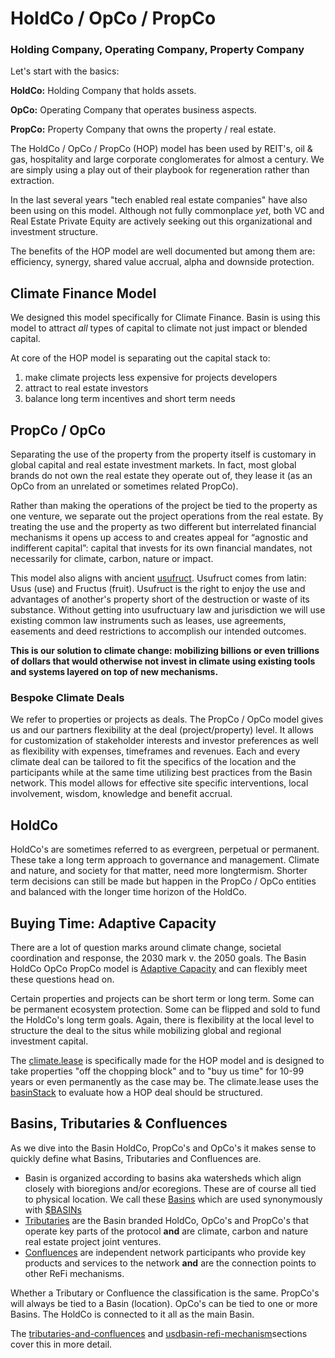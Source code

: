 # HoldCo / OpCo / PropCo

### Holding Company, Operating Company, Property Company

Let's start with the basics:

**HoldCo:**  Holding Company that holds assets.

**OpCo:**  Operating Company that operates business aspects.

**PropCo:**  Property Company that owns the property / real estate.

The HoldCo / OpCo / PropCo (HOP) model has been used by REIT's, oil & gas, hospitality and large corporate conglomerates for almost a century.  We are simply using a play out of their playbook for regeneration rather than extraction.

In the last several years "tech enabled real estate companies" have also been using on this model.  Although not fully commonplace _yet_, both VC and Real Estate Private Equity are actively seeking out this organizational and investment structure.

The benefits of the HOP model are well documented but among them are: efficiency, synergy, shared value accrual, alpha and downside protection.

## Climate Finance Model

We designed this model specifically for Climate Finance.  Basin is using this model to attract _all_ types of capital to climate not just impact or blended capital.

At core of the HOP model is separating out the capital stack to:

1. make climate projects less expensive for projects developers
2. attract to real estate investors
3. balance long term incentives and short term needs

## PropCo / OpCo

Separating the use of the property from the property itself is customary in global capital and real estate investment markets.  In fact, most global brands do not own the real estate they operate out of, they lease it (as an OpCo from an unrelated or sometimes related PropCo).

Rather than making the operations of the project be tied to the property as one venture, we separate out the project operations from the real estate.  By treating the use and the property as two different but interrelated financial mechanisms it opens up access to and creates appeal for “agnostic and indifferent capital”: capital that invests for its own financial mandates, not necessarily for climate, carbon, nature or impact.

This model also aligns with ancient [usufruct](../../../why/manifesto/usufruct-not-usofuct.md).  Usufruct comes from latin:  Usus (use) and Fructus (fruit).  Usufruct is the right to enjoy the use and advantages of another's property short of the destruction or waste of its substance.  Without getting into usufructuary law and jurisdiction we will use existing common law instruments such as leases, use agreements, easements and deed restrictions to accomplish our intended outcomes.

**This is our solution to climate change:  mobilizing billions or even trillions of dollars that would otherwise not invest in climate using existing tools and systems layered on top of new mechanisms.**

### Bespoke Climate Deals

We refer to properties or projects as deals.  The PropCo / OpCo model gives us and our partners flexibility at the deal (project/property) level.  It allows for customization of stakeholder interests and investor preferences as well as flexibility with expenses, timeframes and revenues.  Each and every climate deal can be tailored to fit the specifics of the location and the participants while at the same time utilizing best practices from the Basin network.  This model allows for effective site specific interventions, local involvement, wisdom, knowledge and benefit accrual.

## HoldCo

HoldCo's are sometimes referred to as evergreen, perpetual or permanent.  These take a long term approach to governance and management.  Climate and nature, and society for that matter, need more longtermism.  Shorter term decisions can still be made but happen in the PropCo / OpCo entities and balanced with the longer time horizon of the HoldCo.

## Buying Time: Adaptive Capacity

There are a lot of question marks around climate change, societal coordination and response, the 2030 mark v. the 2050 goals.  The Basin HoldCo OpCo PropCo model is [Adaptive Capacity](../../../why/manifesto/adaptive-capacity.md) and can flexibly meet these questions head on. &#x20;

Certain properties and projects can be short term or long term.  Some can be permanent ecosystem protection.  Some can be flipped and sold to fund the HoldCo's long term goals.  Again, there is flexibility at the local level to structure the deal to the situs while mobilizing global and regional investment capital. &#x20;

The [climate.lease](../../../what/basin-property-protocol/climate.lease.md) is specifically made for the HOP model and is designed to take properties "off the chopping block" and to "buy us time" for 10-99 years or even permanently as the case may be.  The climate.lease uses the [basinStack](../../../what/basin-property-protocol/basinstack.md) to evaluate how a HOP deal should be structured.

## Basins, Tributaries & Confluences

As we dive into the Basin HoldCo, PropCo's and OpCo's it makes sense to quickly define what Basins, Tributaries and Confluences are. &#x20;

* Basin is organized according to basins aka watersheds which align closely with bioregions and/or ecoregions.  These are of course all tied to physical location.  We call these [Basins](../../../what/usdbasin-refi-mechanism/tributaries-and-confluences/basins.md) which are used synonymously with [$BASINs](../../../what/usdbasin-refi-mechanism/)
* [Tributaries](../../../what/usdbasin-refi-mechanism/tributaries-and-confluences/tributaries.md) are the Basin branded HoldCo, OpCo's and PropCo's that operate key parts of the protocol **and** are climate, carbon and nature real estate project joint ventures.&#x20;
* [Confluences](../../../what/usdbasin-refi-mechanism/tributaries-and-confluences/confluences.md) are independent network participants who provide key products and services to the network **and** are the connection points to other ReFi mechanisms. &#x20;

Whether a Tributary or Confluence the classification is the same.  PropCo's will always be tied to a Basin (location).  OpCo's can be tied to one or more Basins.  The HoldCo is connected to it all as the main Basin.

The [tributaries-and-confluences](../../../what/usdbasin-refi-mechanism/tributaries-and-confluences/ "mention") and [usdbasin-refi-mechanism](../../../what/usdbasin-refi-mechanism/ "mention")sections cover this in more detail.





##
